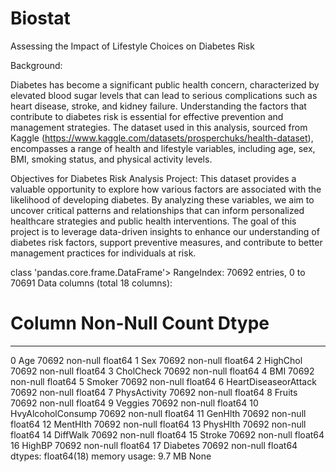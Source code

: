 # Biostat
Assessing the Impact of Lifestyle Choices on Diabetes Risk

Background:

Diabetes has become a significant public health concern, characterized by elevated blood sugar levels that can lead to serious complications such as heart disease, stroke, and kidney failure. Understanding the factors that contribute to diabetes risk is essential for effective prevention and management strategies. The dataset used in this analysis, sourced from Kaggle (https://www.kaggle.com/datasets/prosperchuks/health-dataset), encompasses a range of health and lifestyle variables, including age, sex, BMI, smoking status, and physical activity levels.

Objectives for Diabetes Risk Analysis Project:
This dataset provides a valuable opportunity to explore how various factors are associated with the likelihood of developing diabetes. By analyzing these variables, we aim to uncover critical patterns and relationships that can inform personalized healthcare strategies and public health interventions. The goal of this project is to leverage data-driven insights to enhance our understanding of diabetes risk factors, support preventive measures, and contribute to better management practices for individuals at risk. 


class 'pandas.core.frame.DataFrame'>
RangeIndex: 70692 entries, 0 to 70691
Data columns (total 18 columns):
 #   Column                Non-Null Count  Dtype  
---  ------                --------------  -----  
 0   Age                   70692 non-null  float64
 1   Sex                   70692 non-null  float64
 2   HighChol              70692 non-null  float64
 3   CholCheck             70692 non-null  float64
 4   BMI                   70692 non-null  float64
 5   Smoker                70692 non-null  float64
 6   HeartDiseaseorAttack  70692 non-null  float64
 7   PhysActivity          70692 non-null  float64
 8   Fruits                70692 non-null  float64
 9   Veggies               70692 non-null  float64
 10  HvyAlcoholConsump     70692 non-null  float64
 11  GenHlth               70692 non-null  float64
 12  MentHlth              70692 non-null  float64
 13  PhysHlth              70692 non-null  float64
 14  DiffWalk              70692 non-null  float64
 15  Stroke                70692 non-null  float64
 16  HighBP                70692 non-null  float64
 17  Diabetes              70692 non-null  float64
dtypes: float64(18)
memory usage: 9.7 MB
None
